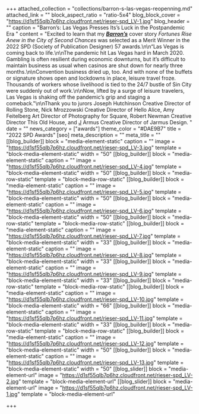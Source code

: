 +++
attached_collection = "collections/barron-s-las-vegas-reopenning.md"
attached_link = ""
block_aspect_ratio = "ratio-5x4"
blog_block_cover = "https://d1sf55qlb7p6hz.cloudfront.net/rieser-spd_LV-1.jpg"
blog_header = ""
caption = "Barron’s: Las Vegas Presses Its’s Luck in the Postpandemic Era "
content = "Excited to learn that my [**_Barron’s_**](https://jesserieser.com/collections/barrons-lasvegas) cover story _Fortunes Rise Anew in the City of Second Chances_⁠ was selected as a Merit Winner in the 2022 SPD (Society of Publication Designer) 57 awards.\n\n“Las Vegas is coming back to life.\n\nThe pandemic hit Las Vegas hard in March 2020. Gambling is often resilient during economic downturns, but it’s difficult to maintain business as usual when casinos are shut down for nearly three months.\n\nConvention business dried up, too. And with none of the buffets or signature shows open and lockdowns in place, leisure travel froze. Thousands of workers whose livelihood is tied to the 24/7 bustle of Sin City were suddenly out of work.\n\nNow, lifted by a surge of leisure travelers, Las Vegas is shaking off the pandemic’s grip and staging a comeback.⁠⁠\"\n\nThank you to jurors Joseph Hutchinson Creative Director of Rolling Stone, Nick Mrozzowski Creative Director of Hello Alice, Amy Feitelberg Art Director of Photography for Square, Robert Newman Creative Director This Old House, and [J](https://www.instagram.com/jarmus3/) Armus Creative Director of Jarmus Design. ⁠"
date = ""
news_category = ["awards"]
theme_color = "#DAE9B7"
title = "2022 SPD Awards"
[seo]
meta_description = ""
meta_title = ""
[[blog_builder]]
block = "media-element-static"
caption = ""
image = "https://d1sf55qlb7p6hz.cloudfront.net/rieser-spd_LV-3.jpg"
template = "block-media-element-static"
width = "50"
[[blog_builder]]
block = "media-element-static"
caption = ""
image = "https://d1sf55qlb7p6hz.cloudfront.net/rieser-spd_LV-4.jpg"
template = "block-media-element-static"
width = "50"
[[blog_builder]]
block = "media-row-static"
template = "block-media-row-static"
[[blog_builder]]
block = "media-element-static"
caption = ""
image = "https://d1sf55qlb7p6hz.cloudfront.net/rieser-spd_LV-5.jpg"
template = "block-media-element-static"
width = "50"
[[blog_builder]]
block = "media-element-static"
caption = ""
image = "https://d1sf55qlb7p6hz.cloudfront.net/rieser-spd_LV-6.jpg"
template = "block-media-element-static"
width = "50"
[[blog_builder]]
block = "media-row-static"
template = "block-media-row-static"
[[blog_builder]]
block = "media-element-static"
caption = ""
image = "https://d1sf55qlb7p6hz.cloudfront.net/rieser-spd_LV-7.jpg"
template = "block-media-element-static"
width = "33"
[[blog_builder]]
block = "media-element-static"
caption = ""
image = "https://d1sf55qlb7p6hz.cloudfront.net/rieser-spd_LV-8.jpg"
template = "block-media-element-static"
width = "33"
[[blog_builder]]
block = "media-element-static"
caption = ""
image = "https://d1sf55qlb7p6hz.cloudfront.net/rieser-spd_LV-9.jpg"
template = "block-media-element-static"
width = "33"
[[blog_builder]]
block = "media-row-static"
template = "block-media-row-static"
[[blog_builder]]
block = "media-element-static"
caption = ""
image = "https://d1sf55qlb7p6hz.cloudfront.net/rieser-spd_LV-10.jpg"
template = "block-media-element-static"
width = "66"
[[blog_builder]]
block = "media-element-static"
caption = ""
image = "https://d1sf55qlb7p6hz.cloudfront.net/rieser-spd_LV-11.jpg"
template = "block-media-element-static"
width = "33"
[[blog_builder]]
block = "media-row-static"
template = "block-media-row-static"
[[blog_builder]]
block = "media-element-static"
caption = ""
image = "https://d1sf55qlb7p6hz.cloudfront.net/rieser-spd_LV-12.jpg"
template = "block-media-element-static"
width = "50"
[[blog_builder]]
block = "media-element-static"
caption = ""
image = "https://d1sf55qlb7p6hz.cloudfront.net/rieser-spd_LV-13.jpg"
template = "block-media-element-static"
width = "50"
[[blog_slider]]
block = "media-element-url"
image = "https://d1sf55qlb7p6hz.cloudfront.net/rieser-spd_LV-2.jpg"
template = "block-media-element-url"
[[blog_slider]]
block = "media-element-url"
image = "https://d1sf55qlb7p6hz.cloudfront.net/rieser-spd_LV-1.jpg"
template = "block-media-element-url"

+++
